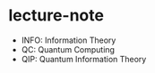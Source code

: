 # lecture-note

- INFO: Information Theory 
- QC: Quantum Computing 
- QIP: Quantum Information Theory